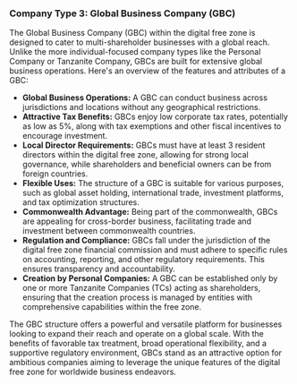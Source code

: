 ### Company Type 3: Global Business Company (GBC)

The Global Business Company (GBC) within the digital free zone is designed to cater to multi-shareholder businesses with a global reach. Unlike the more individual-focused company types like the Personal Company or Tanzanite Company, GBCs are built for extensive global business operations. Here's an overview of the features and attributes of a GBC:

- **Global Business Operations:** A GBC can conduct business across jurisdictions and locations without any geographical restrictions.
- **Attractive Tax Benefits:** GBCs enjoy low corporate tax rates, potentially as low as 5%, along with tax exemptions and other fiscal incentives to encourage investment.
- **Local Director Requirements:** GBCs must have at least 3 resident directors within the digital free zone, allowing for strong local governance, while shareholders and beneficial owners can be from foreign countries.
- **Flexible Uses:** The structure of a GBC is suitable for various purposes, such as global asset holding, international trade, investment platforms, and tax optimization structures.
- **Commonwealth Advantage:** Being part of the commonwealth, GBCs are appealing for cross-border business, facilitating trade and investment between commonwealth countries.
- **Regulation and Compliance:** GBCs fall under the jurisdiction of the digital free zone financial commission and must adhere to specific rules on accounting, reporting, and other regulatory requirements. This ensures transparency and accountability.
- **Creation by Personal Companies:** A GBC can be established only by one or more Tanzanite Companies (TCs) acting as shareholders, ensuring that the creation process is managed by entities with comprehensive capabilities within the free zone.

The GBC structure offers a powerful and versatile platform for businesses looking to expand their reach and operate on a global scale. With the benefits of favorable tax treatment, broad operational flexibility, and a supportive regulatory environment, GBCs stand as an attractive option for ambitious companies aiming to leverage the unique features of the digital free zone for worldwide business endeavors.